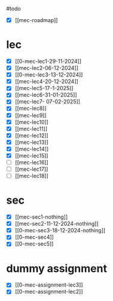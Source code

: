 #todo 

- [x] [[mec-roadmap]]
# lec
- [x] [[0-mec-lec1-29-11-2024]]
- [x] [[mec-lec2-06-12-2024]]
- [x] [[0-mec-lec3-13-12-2024]]
- [x] [[mec-lec4-20-12-2024]]
- [x] [[mec-lec5-17-1-2025]]
- [x] [[mec-lec6-31-01-2025]]
- [x] [[mec-lec7- 07-02-2025]]
- [x] [[mec-lec8]]
- [x] [[mec-lec9]]
- [x] [[mec-lec10]]
- [x] [[mec-lec11]]
- [x] [[mec-lec12]]
- [x] [[mec-lec13]]
- [x] [[mec-lec14]]
- [x] [[mec-lec15]]
- [ ] [[mec-lec16]]
- [ ] [[mec-lec17]]
- [ ] [[mec-lec18]]
# sec
- [x] [[mec-sec1-nothing]]
- [x] [[mec-sec2-11-12-2024-nothing]]
- [x] [[0-mec-sec3-18-12-2024-nothing]]
- [x] [[0-mec-sec4]]
- [x] [[0-mec-sec5]]

# dummy assignment
- [x] [[0-mec-assignment-lec3]]
- [x] [[0-mec-assignment-lec2]]